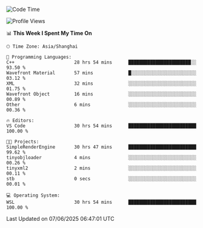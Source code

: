 <!--START_SECTION:waka-->
![Code Time](http://img.shields.io/badge/Code%20Time-2%2C977%20hrs%208%20mins-blue)

![Profile Views](http://img.shields.io/badge/Profile%20Views-0-blue)

📊 **This Week I Spent My Time On** 

```text
🕑︎ Time Zone: Asia/Shanghai

💬 Programming Languages: 
C++                      28 hrs 54 mins      ███████████████████████░░   93.50 % 
Wavefront Material       57 mins             █░░░░░░░░░░░░░░░░░░░░░░░░   03.12 % 
XML                      32 mins             ░░░░░░░░░░░░░░░░░░░░░░░░░   01.75 % 
Wavefront Object         16 mins             ░░░░░░░░░░░░░░░░░░░░░░░░░   00.89 % 
Other                    6 mins              ░░░░░░░░░░░░░░░░░░░░░░░░░   00.36 % 

🔥 Editors: 
VS Code                  30 hrs 54 mins      █████████████████████████   100.00 % 

🐱‍💻 Projects: 
SimpleRenderEngine       30 hrs 47 mins      █████████████████████████   99.62 % 
tinyobjloader            4 mins              ░░░░░░░░░░░░░░░░░░░░░░░░░   00.26 % 
tinyxml2                 2 mins              ░░░░░░░░░░░░░░░░░░░░░░░░░   00.11 % 
stb                      0 secs              ░░░░░░░░░░░░░░░░░░░░░░░░░   00.01 % 

💻 Operating System: 
WSL                      30 hrs 54 mins      █████████████████████████   100.00 % 
```


 Last Updated on 07/06/2025 06:47:01 UTC
<!--END_SECTION:waka-->